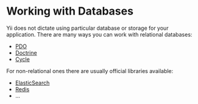 # Working with Databases

Yii does not dictate using particular database or storage for your application.
There are many ways you can work with relational databases:

- [PDO](https://www.php.net/manual/en/book.pdo.php)
- [Doctrine](https://www.doctrine-project.org/)
- [Cycle](https://github.com/cycle)

For non-relational ones there are usually official libraries available:

- [ElasticSearch](https://github.com/elastic/elasticsearch-php)
- [Redis](https://redis.io/clients#php)
- ...
